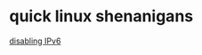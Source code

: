 # quick linux shenanigans



[disabling IPv6](https://github.com/c137req/quicklinux/blob/main/disabling%20ipv6%202%20ways.md)



